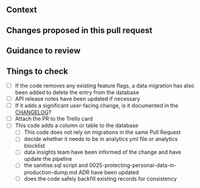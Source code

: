 ## Context

<!-- Why are you making this change? What might surprise someone about it? -->

## Changes proposed in this pull request

<!-- If there are UI changes, please include Before and After screenshots. -->

## Guidance to review

<!-- How could someone else check this work? Which parts do you want more feedback on? -->


## Things to check

- [ ] If the code removes any existing feature flags, a data migration has also been added to delete the entry from the database
- [ ] API release notes have been updated if necessary
- [ ] If it adds a significant user-facing change, is it documented in the [CHANGELOG](CHANGELOG.md)?
- [ ] Attach the PR to the Trello card
- [ ] This code adds a column or table to the database
  - [ ] This code does not rely on migrations in the same Pull Request
  - [ ] decide whether it needs to be in analytics yml file or analytics blocklist
  - [ ] data insights team have been informed of the change and have update the pipeline
  - [ ] the sanitise.sql script and 0025-protecting-personal-data-in-production-dump.md ADR have been updated
  - [ ] does the code safely backfill existing records for consistency
